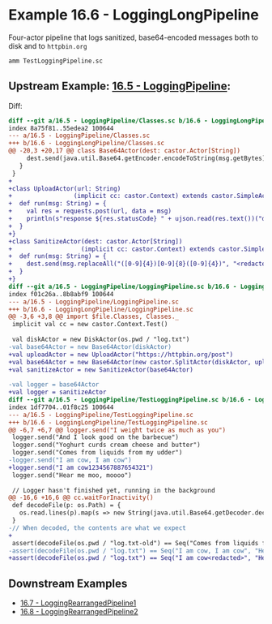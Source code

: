 # Example 16.6 - LoggingLongPipeline
Four-actor pipeline that logs sanitized, base64-encoded messages both to disk
and to `httpbin.org`

```bash
amm TestLoggingPipeline.sc
```


## Upstream Example: [16.5 - LoggingPipeline](https://github.com/handsonscala/handsonscala/tree/master/examples/16.5%20-%20LoggingPipeline):
Diff:
```diff
diff --git a/16.5 - LoggingPipeline/Classes.sc b/16.6 - LoggingLongPipeline/Classes.sc
index 8a75f81..55edea2 100644
--- a/16.5 - LoggingPipeline/Classes.sc	
+++ b/16.6 - LoggingLongPipeline/Classes.sc	
@@ -20,3 +20,17 @@ class Base64Actor(dest: castor.Actor[String])
     dest.send(java.util.Base64.getEncoder.encodeToString(msg.getBytes))
   }
 }
+
+class UploadActor(url: String)
+                 (implicit cc: castor.Context) extends castor.SimpleActor[String]{
+  def run(msg: String) = {
+    val res = requests.post(url, data = msg)
+    println(s"response ${res.statusCode} " + ujson.read(res.text())("data"))
+  }
+}
+class SanitizeActor(dest: castor.Actor[String])
+                   (implicit cc: castor.Context) extends castor.SimpleActor[String]{
+  def run(msg: String) = {
+    dest.send(msg.replaceAll("([0-9]{4})[0-9]{8}([0-9]{4})", "<redacted>"))
+  }
+}
diff --git a/16.5 - LoggingPipeline/LoggingPipeline.sc b/16.6 - LoggingLongPipeline/LoggingPipeline.sc
index f01c26a..8b8abf9 100644
--- a/16.5 - LoggingPipeline/LoggingPipeline.sc	
+++ b/16.6 - LoggingLongPipeline/LoggingPipeline.sc	
@@ -3,6 +3,8 @@ import $file.Classes, Classes._
 implicit val cc = new castor.Context.Test()
 
 val diskActor = new DiskActor(os.pwd / "log.txt")
-val base64Actor = new Base64Actor(diskActor)
+val uploadActor = new UploadActor("https://httpbin.org/post")
+val base64Actor = new Base64Actor(new castor.SplitActor(diskActor, uploadActor))
+val sanitizeActor = new SanitizeActor(base64Actor)
 
-val logger = base64Actor
+val logger = sanitizeActor
diff --git a/16.5 - LoggingPipeline/TestLoggingPipeline.sc b/16.6 - LoggingLongPipeline/TestLoggingPipeline.sc
index 1df7704..01f8c25 100644
--- a/16.5 - LoggingPipeline/TestLoggingPipeline.sc	
+++ b/16.6 - LoggingLongPipeline/TestLoggingPipeline.sc	
@@ -6,7 +6,7 @@ logger.send("I weight twice as much as you")
 logger.send("And I look good on the barbecue")
 logger.send("Yoghurt curds cream cheese and butter")
 logger.send("Comes from liquids from my udder")
-logger.send("I am cow, I am cow")
+logger.send("I am cow1234567887654321")
 logger.send("Hear me moo, moooo")
 
 // Logger hasn't finished yet, running in the background
@@ -16,6 +16,6 @@ cc.waitForInactivity()
 def decodeFile(p: os.Path) = {
   os.read.lines(p).map(s => new String(java.util.Base64.getDecoder.decode(s)))
 }
-// When decoded, the contents are what we expect
+
 assert(decodeFile(os.pwd / "log.txt-old") == Seq("Comes from liquids from my udder"))
-assert(decodeFile(os.pwd / "log.txt") == Seq("I am cow, I am cow", "Hear me moo, moooo"))
+assert(decodeFile(os.pwd / "log.txt") == Seq("I am cow<redacted>", "Hear me moo, moooo"))
```
## Downstream Examples

- [16.7 - LoggingRearrangedPipeline1](https://github.com/handsonscala/handsonscala/tree/master/examples/16.7%20-%20LoggingRearrangedPipeline1)
- [16.8 - LoggingRearrangedPipeline2](https://github.com/handsonscala/handsonscala/tree/master/examples/16.8%20-%20LoggingRearrangedPipeline2)
